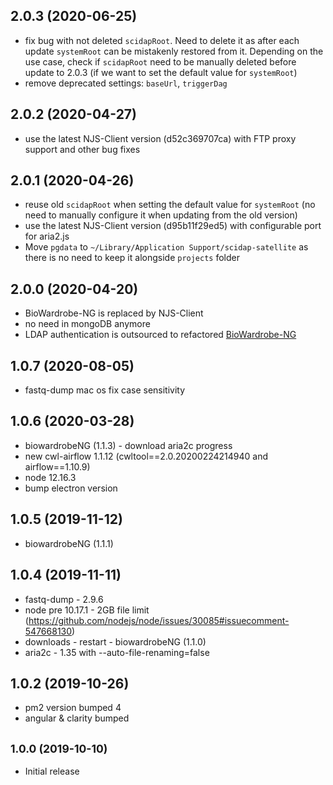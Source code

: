 ## 2.0.3 (2020-06-25)

* fix bug with not deleted `scidapRoot`. Need to delete it as after each update `systemRoot`
  can be mistakenly restored from it. Depending on the use case, check if `scidapRoot` need to be
  manually deleted before update to 2.0.3 (if we want to set the default value for `systemRoot`)
* remove deprecated settings: `baseUrl`, `triggerDag`

## 2.0.2 (2020-04-27)

* use the latest NJS-Client version (d52c369707ca) with FTP proxy support and other bug fixes

## 2.0.1 (2020-04-26)

* reuse old `scidapRoot` when setting the default value for `systemRoot` (no need to manually configure it when updating from the old version)
* use the latest NJS-Client version (d95b11f29ed5) with configurable port for aria2.js
* Move `pgdata` to `~/Library/Application Support/scidap-satellite` as there is no need to keep it alongside `projects` folder

## 2.0.0 (2020-04-20)

* BioWardrobe-NG is replaced by NJS-Client
* no need in mongoDB anymore
* LDAP authentication is outsourced to refactored [BioWardrobe-NG](https://github.com/Barski-lab/biowardrobe-ng)

## 1.0.7 (2020-08-05)

* fastq-dump mac os fix case sensitivity

## 1.0.6 (2020-03-28)

* biowardrobeNG (1.1.3) - download aria2c progress
* new cwl-airflow 1.1.12 (cwltool==2.0.20200224214940 and airflow==1.10.9)
* node 12.16.3
* bump electron version

## 1.0.5 (2019-11-12)

* biowardrobeNG (1.1.1)

## 1.0.4 (2019-11-11)

* fastq-dump - 2.9.6
* node pre 10.17.1 - 2GB file limit (https://github.com/nodejs/node/issues/30085#issuecomment-547668130)
* downloads - restart - biowardrobeNG (1.1.0)
* aria2c - 1.35 with --auto-file-renaming=false

## 1.0.2 (2019-10-26)

* pm2 version bumped 4
* angular & clarity bumped


## <small>1.0.0 (2019-10-10)</small>

* Initial release


